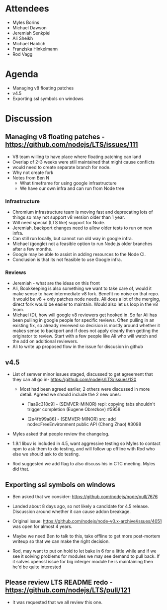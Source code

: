 # Attendees

* Myles Borins
* Michael Dawson
* Jeremiah Senkpiel
* Ali Sheikh
* Michael Hablich
* Franziska Hinkelmann
* Rod Vagg

# Agenda

* Managing v8 floating patches
* v4.5
* Exporting ssl symbols on windows

# Discussion

## Managing v8 floating patches - https://github.com/nodejs/LTS/issues/111

* V8 team willing to have place where floating patching can land
* Overlap of 2-3 weeks were still maintained that might cause conflicts
* would need to create separate branch for node.
* Why not create fork
* Notes from Ben N
  * What timeframe for using google infrastructure
  * We have our own infra and can run from Node tree

### Infrastructure
* Chromium infrastructure team is moving fast and deprecating lots of things so may
  not support v8 version older than 1 year.
* Will need special (LTS like) support for Node.
* Jeremiah, backport changes need to allow older tests to run on new infra.
* Can still run locally, but cannot run old way in google infra.
* Michael (google) not a feasible option to run Node.js older branches
  after a few months.
* Google may be able to assist in adding resources to the Node CI.
* Conclusion is that its not feasible to use Google infra.

### Reviews
* Jeremiah - what are the ideas on this front
* Ali, Bookkeeping is also something we want to take care of, would it
  make sense to have intermediate v8 fork.  Benefit no noise on that repo.
  It would be v8 + only patches node needs.  Ali does a lot of the merging,
  direct fork would be easier to maintain.  Would also let us loop
  in the v8 team.
* Michael (D), how will google v8 reviewers get hooked in.
  So far Ali has been pulling in google people for specific reviews.
  Often pulling in an existing fix, so already reviewed so decision
  is mostly around whether it makes sense to backport and if does not
  apply cleanly then getting the originator to review.
  Start with a few people like Ali who will watch and the
  add on additional reviewers.
* Ali to write up proposed flow in the issue for discusion in
  github

## v4.5

* List of semver minor issues staged, discussed to get agreement
  that they can all go in- https://github.com/nodejs/LTS/issues/120

  * Most had been agreed earlier, 2 others were discussed in more
    detail.  Agreed we should include the 2 new ones:

    * [1aa9c318c9] - (SEMVER-MINOR) repl: copying tabs shouldn't
      trigger completion (Eugene Obrezkov) #5958

    * [2e4fb99a86] - (SEMVER-MINOR) src: add node::FreeEnvironment
      public API (Cheng Zhao) #3098

* Myles asked that people review the changelog.

* 1.9.1 libuv is included in 4.5, want aggressive testing so Myles
  to contact npm to ask them to do testing, and will follow up offline
  with Rod who else we should ask to do testing.

* Rod suggested we add flag to also discuss his in CTC meeting. Myles
  did that.

## Exporting ssl symbols on windows

* Ben asked that we consider: https://github.com/nodejs/node/pull/7676

* Landed about 8 days ago, so not likely a candidate for 4.5 release.
  Discussion around whether it can cause addon breakage.

* Original issue: https://github.com/nodejs/node-v0.x-archive/issues/4051
  was open for almost 4 years.

* Maybe we need Ben to talk to this, take offline to get more post-mortem
  writeup so that we can make the right decision.

* Rod, may want to put on hold to let bake in 6 for a little while
  and if we see it solving problems for modules we may see
  demand to pull back.  If it solves openssl issue for
  big interger module he is maintaining then he'd be quite
  interested

## Please review LTS README redo - https://github.com/nodejs/LTS/pull/121

* It was requested that we all review this one.
